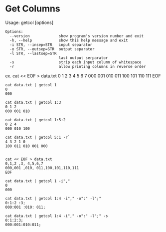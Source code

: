 # Get Columns

Usage: getcol [options]

	Options:
	  --version             show program's version number and exit
	  -h, --help            show this help message and exit
	  -i STR, --insep=STR   input separator
	  -o STR, --outsep=STR  output separator
	  -l STR, --lastsep=STR
	                        last output serparator
	  -s                    strip each input column of whitespace
	  -r                    allow printing columns in reverse order

ex.
	cat << EOF > data.txt
	0 1 2 3 4 5 6 7
	000 001 010 011 100 101 110 111
	EOF

	cat data.txt | getcol 1
	0
	000

	cat data.txt | getcol 1:3
	0 1 2
	000 001 010

	cat data.txt | getcol 1:5:2
	0 2 4
	000 010 100

	cat	data.txt | getcol 5:1 -r`
	4 3 2 1 0
	100 011 010 001 000


	cat << EOF > data.txt
	0,1,2 ,3, 4,5,6,7
	000,001 ,010, 011,100,101,110,111
	EOF

	cat data.txt | getcol 1 -i","
	0
	000

	cat data.txt | getcol 1:4 -i"," -o":" -l";"
	0:1:2 :3;
	000:001 :010: 011;

	cat	data.txt | getcol 1:4 -i"," -o":" -l";" -s
	0:1:2:3;
	000:001:010:011;
